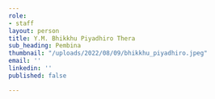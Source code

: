 ```yaml
---
role:
- staff
layout: person
title: Y.M. Bhikkhu Piyadhiro Thera
sub_heading: Pembina
thumbnail: "/uploads/2022/08/09/bhikkhu_piyadhiro.jpeg"
email: ''
linkedin: ''
published: false

---
```

